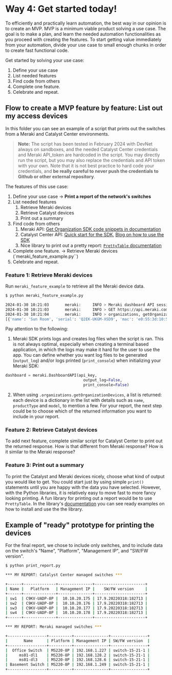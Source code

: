 # Way 4: Get started today!

To efficiently and practically learn automation, the best way in our opinion is to create an MVP. MVP is a minimum viable product solving a use case. The goal is to make a plan, and learn the needed automation functionalities as you proceed with creating the features. To start getting value immediately from your automation, divide your use case to small enough chunks in order to create fast functional code.

Get started by solving your use case:
1. Define your use case
2. List needed features
3. Find code from others
4. Complete one feature.
5. Celebrate and repeat.

## Flow to create a MVP feature by feature: List out my access devices

In this folder you can see an example of a script that prints out the switches from a Meraki and Catalyst Center environments.

> **Note:** The script has been tested in February 2024 with DevNet always on sandboxes, and the needed Catalyst Center credentials and Meraki API_token are hardcoded in the script. You may directly run the script, but you may also replace the credentials and API token with your own. Note that it is not best practice to hard code your credentials, and **be really careful to never push the credentials to Github or other external repository**.

The features of this use case:
1. Define your use case -> **Print a report of the network's switches**
2. List needed features
    1. Retrieve Meraki devices
    2. Retrieve Catalyst devices
    3. Print out a summary
3. Find code from others
    1. Meraki API: [Get Organization SDK code snippets in documentation](https://developer.cisco.com/meraki/api-v1/get-organization-devices/)
    2. Catalyst Center API: [Quick start for the SDK](https://dnacentersdk.readthedocs.io/en/latest/api/quickstart.html), [Blog on how to use the SDK](https://blogs.cisco.com/developer/using-cisco-dna-center-sdk)
    3. Nice library to print out a pretty report: [`PrettyTable` documentation](https://pypi.org/project/prettytable/)
4. Complete one feature. -> Retrieve Meraki devices (`meraki_feature_example.py``)
5. Celebrate and repeat.

### Feature 1: Retrieve Meraki devices

Run `meraki_feature_example` to retrieve all the Meraki device data.

```bash
$ python meraki_feature_example.py

2024-01-30 10:21:03       meraki:     INFO > Meraki dashboard API session initialized with these parameters: {'version': '1.40.1', 'api_key': '************************************9ea0', 'base_url': 'https://api.meraki.com/api/v1', 'single_request_timeout': 60, 'certificate_path': '', 'requests_proxy': '', 'wait_on_rate_limit': True, 'nginx_429_retry_wait_time': 60, 'action_batch_retry_wait_time': 60, 'network_delete_retry_wait_time': 240, 'retry_4xx_error': False, 'retry_4xx_error_wait_time': 60, 'maximum_retries': 2, 'simulate': False, 'be_geo_id': None, 'caller': None, 'use_iterator_for_get_pages': False}
2024-01-30 10:21:03       meraki:     INFO > GET https://api.meraki.com/api/v1/organizations/681155/devices
2024-01-30 10:21:04       meraki:     INFO > organizations, getOrganizationDevices; page 1 - 200 OK
[{'name': 'Sun Room', 'serial': 'Q2EK-UKGM-XSD9', 'mac': 'e0:55:3d:10:5e:b2', 'networkId': 'L_566327653141843049', 'productType': 'wireless', 'model': 'MR84', 'address': '3049 Warrington Road Shaker Heights OH 44120', 'lat': 41.47684, 'lng': -81.57801, 'notes': '', 'tags': ['recently-added'], 'lanIp': None, 'configurationUpdatedAt': '2023-07-17T18:20:22Z', 'firmware': 'wireless-29-5-1', 'url': 'https://n392.meraki.com/Lyoli-wireless/n/WdPtFdg/manage/nodes/new_list/246656701324978', 'details': []}, {'name': '', 'serial': 'Q2GV-7HEL-HC6C', 'mac': '34:56:fe:a3:db:7b', 'networkId': 'L_566327653141856854', 'productType': 'camera', 'model': 'MV12W', 'address': '', 'lat': 37.4180951010362, 'lng': -122.098531723022, 'notes': '', 'tags': ['recently-added'], 'lanIp': '192.168.1.241', 'configurationUpdatedAt': '2023-12-12T00:41:36Z', 'firmware': 'camera-4-18-1', 'url': 'https://n392.meraki.com/DNEAlertsNet-cam/n/uMosbcg/manage/nodes/new_list/57548243983227', 'details': []}, {'name': 'Office Switch', 'serial': 'Q2HP-C2YW-KB2E', 'mac': 'e0:55:3d:d2:6f:7a', 'networkId': 'L_566327653141843049', 'productType': 'switch', 'model': 'MS220-8P', 'address': '', 'lat': 37.4180951010362, 'lng': -122.098531723022, 'notes': '', 'tags': ['recently-added'], 'lanIp': '192.168.1.227', 'configurationUpdatedAt': '2023-12-26T02:55:10Z', 'firmware': 'switch-15-21-1', 'url': 'https://n392.meraki.com/Lyoli-switch/n/kjwRabg/manage/nodes/new_list/246656714043258', 'details': []}, {'name': 'ms01-dl1', 'serial': 'Q2HP-EC87-M9B8', 'mac': 'e0:55:3d:d0:04:c5', 'networkId': 'L_783626335162466320', 'productType': 'switch', 'model': 'MS220-8P', 'address': '', 'lat': 37.4180951010362, 'lng': -122.098531723022, 'notes': '', 'tags': ['recently-added'], 'lanIp': '192.168.128.2', 'configurationUpdatedAt': '2023-12-18T14:00:34Z', 'firmware': 'switch-15-21-1', 'url': 'https://n392.meraki.com/DevNetLab-switch/n/0Yt-Qbig/manage/nodes/new_list/246656713884869', 'details': []}, {'name': 'ms01-dl3', 'serial': 'Q2HP-W3HC-2C8D', 'mac': 'e0:55:3d:d2:79:0f', 'networkId': 'L_783626335162466515', 'productType': 'switch', 'model': 'MS220-8P', 'address': '', 'lat': 37.4180951010362, 'lng': -122.098531723022, 'notes': '', 'tags': ['recently-added'], 'lanIp': '192.168.128.6', 'configurationUpdatedAt': '2023-11-16T18:50:26Z', 'firmware': 'switch-15-21-1', 'url': 'https://n392.meraki.com/DevNetLab3-switc/n/XOn1mcig/manage/nodes/new_list/246656714045711', 'details': []}, {'name': 'Basement Switch', 'serial': 'Q2HP-Y9R9-FK5Y', 'mac': 'e0:55:3d:d0:d3:5d', 'networkId': 'L_566327653141843049', 'productType': 'switch', 'model': 'MS220-8P', 'address': '', 'lat': 37.4180951010362, 'lng': -122.098531723022, 'notes': '', 'tags': [], 'lanIp': '192.168.1.249', 'configurationUpdatedAt': '2023-12-23T10:08:34Z', 'firmware': 'switch-15-21-1', 'url': 'https://n392.meraki.com/Lyoli-switch/n/kjwRabg/manage/nodes/new_list/246656713937757', 'details': []}, {'name': 'ap01-dl2', 'serial': 'Q2KD-KWMU-7U92', 'mac': 'e0:cb:bc:8c:1f:fe', 'networkId': 'L_783626335162466514', 'productType': 'wireless', 'model': 'MR42', 'address': '', 'lat': 41.30627, 'lng': -81.61507, 'notes': '', 'tags': ['recently-added'], 'lanIp': '192.168.128.3', 'configurationUpdatedAt': '2024-01-11T09:50:57Z', 'firmware': 'wireless-29-5-1', 'url': 'https://n392.meraki.com/DevNetLab2-wirel/n/3dpsodig/manage/nodes/new_list/247165646282750', 'details': []}, {'name': 'Basement AP', 'serial': 'Q2LD-3Y7V-7Y2X', 'mac': 'e0:55:3d:c0:73:56', 'networkId': 'L_566327653141843049', 'productType': 'wireless', 'model': 'MR52', 'address': '3049 Warrington Road Shaker Heights OH 44120', 'lat': 41.47684, 'lng': -81.57801, 'notes': '', 'tags': [], 'lanIp': '192.168.1.94', 'configurationUpdatedAt': '2024-01-02T00:54:17Z', 'firmware': 'wireless-29-5-1', 'url': 'https://n392.meraki.com/Lyoli-wireless/n/WdPtFdg/manage/nodes/new_list/246656712864598', 'details': []}, {'name': 'ap01-dl3', 'serial': 'Q2LD-D932-NRPU', 'mac': '0c:8d:db:b2:2f:2c', 'networkId': 'L_783626335162466515', 'productType': 'wireless', 'model': 'MR52', 'address': '', 'lat': 37.4180951010362, 'lng': -122.098531723022, 'notes': '', 'tags': ['recently-added'], 'lanIp': '192.168.1.142', 'configurationUpdatedAt': '2024-01-11T09:50:57Z', 'firmware': 'wireless-29-5-1', 'url': 'https://n392.meraki.com/DevNetLab3-wirel/n/e5u4ibig/manage/nodes/new_list/13803415809836', 'details': []}, {'name': 'ap01-dl1', 'serial': 'Q2LD-FGN3-VP7S', 'mac': '0c:8d:db:b2:77:f8', 'networkId': 'L_783626335162466320', 'productType': 'wireless', 'model': 'MR52', 'address': '', 'lat': 37.4180951010362, 'lng': -122.098531723022, 'notes': '', 'tags': [], 'lanIp': '192.168.128.7', 'configurationUpdatedAt': '2024-01-11T09:50:57Z', 'firmware': 'wireless-29-5-1', 'url': 'https://n392.meraki.com/DevNetLab-wirele/n/61qIJbig/manage/nodes/new_list/13803415828472', 'details': []}, {'name': '1st Floor AP', 'serial': 'Q2LD-GYL3-KEHX', 'mac': 'e0:55:3d:c0:76:f4', 'networkId': 'L_566327653141843049', 'productType': 'wireless', 'model': 'MR52', 'address': '', 'lat': 41.476798707110106, 'lng': -81.5780361515379, 'notes': '', 'tags': ['LTV'], 'lanIp': None, 'configurationUpdatedAt': '2024-01-15T22:12:46Z', 'firmware': 'wireless-29-5-1', 'url': 'https://n392.meraki.com/Lyoli-wireless/n/WdPtFdg/manage/nodes/new_list/246656712865524', 'details': []}, {'name': '', 'serial': 'Q2LD-N2U5-D83H', 'mac': '0c:8d:db:b2:8a:5a', 'networkId': 'N_566327653141899127', 'productType': 'wireless', 'model': 'MR52', 'address': '', 'lat': 41.130929746675434, 'lng': -81.86433465058565, 'notes': '', 'tags': [], 'lanIp': '24.144.215.84', 'configurationUpdatedAt': '2018-10-25T14:41:08Z', 'firmware': 'Not running configured version', 'url': 'https://n392.meraki.com/Nolan/n/9qi_yag/manage/nodes/new_list/13803415833178', 'details': []}, {'name': '', 'serial': 'Q2LD-X2S2-AG2U', 'mac': '0c:8d:db:b2:8c:f0', 'networkId': 'N_566327653141899127', 'productType': 'wireless', 'model': 'MR52', 'address': '', 'lat': 41.130968131649794, 'lng': -81.86433330948114, 'notes': '', 'tags': [], 'lanIp': None, 'configurationUpdatedAt': '2018-10-10T01:09:22Z', 'firmware': 'Not running configured version', 'url': 'https://n392.meraki.com/Nolan/n/9qi_yag/manage/nodes/new_list/13803415833840', 'details': []}, {'name': 'Office AP', 'serial': 'Q2LD-ZWCZ-UA77', 'mac': 'e0:55:3d:c0:72:d8', 'networkId': 'L_566327653141843049', 'productType': 'wireless', 'model': 'MR52', 'address': '3049 Warrington Road Shaker Heights OH 44120', 'lat': 41.47684, 'lng': -81.57801, 'notes': '', 'tags': [], 'lanIp': '192.168.1.177', 'configurationUpdatedAt': '2024-01-08T16:47:34Z', 'firmware': 'wireless-29-5-1', 'url': 'https://n392.meraki.com/Lyoli-wireless/n/WdPtFdg/manage/nodes/new_list/246656712864472', 'details': []}, {'name': 'MX65', 'serial': 'Q2QN-FD4H-JKYA', 'mac': 'e0:55:3d:73:05:4d', 'networkId': 'L_783626335162466515', 'productType': 'appliance', 'model': 'MX65', 'address': '', 'lat': 37.4180951010362, 'lng': -122.098531723022, 'notes': '', 'tags': ['recently-added'], 'wan1Ip': '192.168.128.101', 'wan2Ip': None, 'configurationUpdatedAt': '2024-01-01T22:11:36Z', 'firmware': 'wired-18-1-07', 'url': 'https://n392.meraki.com/DevNetLab3-appli/n/uhtVwcig/manage/nodes/new_list/246656707790157', 'details': []}, {'name': 'mx01-dl1', 'serial': 'Q2QN-Q6EY-NP7J', 'mac': '0c:8d:db:b0:c2:dc', 'networkId': 'L_783626335162466320', 'productType': 'appliance', 'model': 'MX65', 'address': '', 'lat': 37.4180951010362, 'lng': -122.098531723022, 'notes': '', 'tags': [], 'wan1Ip': '192.168.128.102', 'wan2Ip': None, 'configurationUpdatedAt': '2023-11-21T03:03:20Z', 'firmware': 'wired-18-1-07', 'url': 'https://n392.meraki.com/DevNetLab-applia/n/xaNlkcig/manage/nodes/new_list/13803415716572', 'details': []}, {'name': 'mx01-dl2', 'serial': 'Q2QN-UTMQ-ZJQA', 'mac': '0c:8d:db:b0:c3:44', 'networkId': 'L_783626335162466514', 'productType': 'appliance', 'model': 'MX65', 'address': '', 'lat': 37.4180951010362, 'lng': -122.098531723022, 'notes': '', 'tags': ['recently-added'], 'wan1Ip': '192.168.1.220', 'wan2Ip': None, 'configurationUpdatedAt': '2023-11-19T21:39:10Z', 'firmware': 'wired-18-1-07', 'url': 'https://n392.meraki.com/DevNetLab2-appli/n/lelHCbig/manage/nodes/new_list/13803415716676', 'details': []}]
```

Pay attention to the following:
1. Meraki SDK prints logs and creates log files when the script is ran. This is not always optimal, especially when creating a terminal based application, in which the logs may make it hard for the user to use the app.
  You can define whether you want log files to be generated (`output_log`) and/or logs printed (`print_console`) when initializing your Meraki SDK:

  ```python
  dashboard = meraki.DashboardAPI(api_key,
                                    output_log=False,
                                    print_console=False)
  ```

2. When using `.organizations.getOrganizationDevices`, a list is returned: each device is a dictionary in the list with details such as `name`, `productType` and `model`, to mention a few. For your report, the next step could be to choose which of the returned information you want to include in your report.

### Feature 2: Retrieve Catalyst devices

To add next feature, complete similar script for Catalyst Center to print out the returned response. How is that different from Meraki response? How is it similar to the Meraki response?

### Feature 3: Print out a summary

To print the Catalyst and Meraki devices nicely, choose what kind of output you would like to get. You could start just by using simple `print()` statements until you are happy with the data you have selected. However, with the Python libraries, it is relatively easy to move fast to more fancy looking printing. A fun library for printing out a report would be to use `PrettyTable`. In the library's [documentation](https://pypi.org/project/prettytable/) you can see ready examples on how to install and use the the library.

## Example of "ready" prototype for printing the devices

For the final report, we chose to include only switches, and to include data on the switch's "Name", "Platform", "Management IP", and "SW/FW version".

```bash
$ python print_report.py 

*** MY REPORT: Catalyst Center managed switches ***

+------+--------------+---------------+----------------------+
| Name |   Platform   | Management IP |    SW/FW version     |
+------+--------------+---------------+----------------------+
| sw1  | C9KV-UADP-8P |  10.10.20.175 | 17.9.20220318:182713 |
| sw2  | C9KV-UADP-8P |  10.10.20.176 | 17.9.20220318:182713 |
| sw3  | C9KV-UADP-8P |  10.10.20.177 | 17.9.20220318:182713 |
| sw4  | C9KV-UADP-8P |  10.10.20.178 | 17.9.20220318:182713 |
+------+--------------+---------------+----------------------+

*** MY REPORT: Meraki managed switches ***

+-----------------+----------+---------------+----------------+
|       Name      | Platform | Management IP | SW/FW version  |
+-----------------+----------+---------------+----------------+
|  Office Switch  | MS220-8P | 192.168.1.227 | switch-15-21-1 |
|     ms01-dl1    | MS220-8P | 192.168.128.2 | switch-15-21-1 |
|     ms01-dl3    | MS220-8P | 192.168.128.6 | switch-15-21-1 |
| Basement Switch | MS220-8P | 192.168.1.249 | switch-15-21-1 |
+-----------------+----------+---------------+----------------+
```